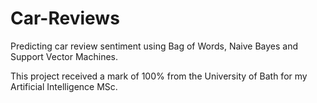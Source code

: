 # Car-Reviews

Predicting car review sentiment using Bag of Words, Naive Bayes and Support Vector Machines.

This project received a mark of 100% from the University of Bath for my Artificial Intelligence MSc.
